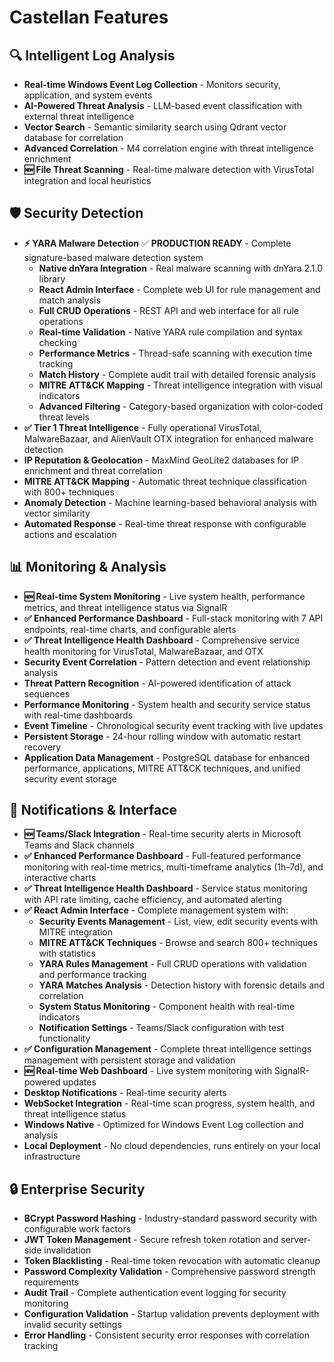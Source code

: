 # Castellan Features

## 🔍 **Intelligent Log Analysis**
- **Real-time Windows Event Log Collection** - Monitors security, application, and system events
- **AI-Powered Threat Analysis** - LLM-based event classification with external threat intelligence
- **Vector Search** - Semantic similarity search using Qdrant vector database for correlation
- **Advanced Correlation** - M4 correlation engine with threat intelligence enrichment
- **🆕 File Threat Scanning** - Real-time malware detection with VirusTotal integration and local heuristics

## 🛡️ **Security Detection**
- **⚡ YARA Malware Detection** ✅ **PRODUCTION READY** - Complete signature-based malware detection system
  - **Native dnYara Integration** - Real malware scanning with dnYara 2.1.0 library
  - **React Admin Interface** - Complete web UI for rule management and match analysis
  - **Full CRUD Operations** - REST API and web interface for all rule operations
  - **Real-time Validation** - Native YARA rule compilation and syntax checking
  - **Performance Metrics** - Thread-safe scanning with execution time tracking
  - **Match History** - Complete audit trail with detailed forensic analysis
  - **MITRE ATT&CK Mapping** - Threat intelligence integration with visual indicators
  - **Advanced Filtering** - Category-based organization with color-coded threat levels
- **✅ Tier 1 Threat Intelligence** - Fully operational VirusTotal, MalwareBazaar, and AlienVault OTX integration for enhanced malware detection
- **IP Reputation & Geolocation** - MaxMind GeoLite2 databases for IP enrichment and threat correlation
- **MITRE ATT&CK Mapping** - Automatic threat technique classification with 800+ techniques
- **Anomaly Detection** - Machine learning-based behavioral analysis with vector similarity
- **Automated Response** - Real-time threat response with configurable actions and escalation

## 📊 **Monitoring & Analysis**
- **🆕 Real-time System Monitoring** - Live system health, performance metrics, and threat intelligence status via SignalR
- **✅ Enhanced Performance Dashboard** - Full-stack monitoring with 7 API endpoints, real-time charts, and configurable alerts
- **✅ Threat Intelligence Health Dashboard** - Comprehensive service health monitoring for VirusTotal, MalwareBazaar, and OTX
- **Security Event Correlation** - Pattern detection and event relationship analysis
- **Threat Pattern Recognition** - AI-powered identification of attack sequences
- **Performance Monitoring** - System health and security service status with real-time dashboards
- **Event Timeline** - Chronological security event tracking with live updates
- **Persistent Storage** - 24-hour rolling window with automatic restart recovery
- **Application Data Management** - PostgreSQL database for enhanced performance, applications, MITRE ATT&CK techniques, and unified security event storage

## 🔔 **Notifications & Interface**
- **🆕 Teams/Slack Integration** - Real-time security alerts in Microsoft Teams and Slack channels
- **✅ Enhanced Performance Dashboard** - Full-featured performance monitoring with real-time metrics, multi-timeframe analytics (1h-7d), and interactive charts
- **✅ Threat Intelligence Health Dashboard** - Service status monitoring with API rate limiting, cache efficiency, and automated alerting
- **✅ React Admin Interface** - Complete management system with:
  - **Security Events Management** - List, view, edit security events with MITRE integration
  - **MITRE ATT&CK Techniques** - Browse and search 800+ techniques with statistics
  - **YARA Rules Management** - Full CRUD operations with validation and performance tracking
  - **YARA Matches Analysis** - Detection history with forensic details and correlation
  - **System Status Monitoring** - Component health with real-time indicators
  - **Notification Settings** - Teams/Slack configuration with test functionality
- **✅ Configuration Management** - Complete threat intelligence settings management with persistent storage and validation
- **🆕 Real-time Web Dashboard** - Live system monitoring with SignalR-powered updates
- **Desktop Notifications** - Real-time security alerts
- **WebSocket Integration** - Real-time scan progress, system health, and threat intelligence status
- **Windows Native** - Optimized for Windows Event Log collection and analysis
- **Local Deployment** - No cloud dependencies, runs entirely on your local infrastructure

## 🔒 **Enterprise Security**
- **BCrypt Password Hashing** - Industry-standard password security with configurable work factors
- **JWT Token Management** - Secure refresh token rotation and server-side invalidation
- **Token Blacklisting** - Real-time token revocation with automatic cleanup
- **Password Complexity Validation** - Comprehensive password strength requirements
- **Audit Trail** - Complete authentication event logging for security monitoring
- **Configuration Validation** - Startup validation prevents deployment with invalid security settings
- **Error Handling** - Consistent security error responses with correlation tracking
